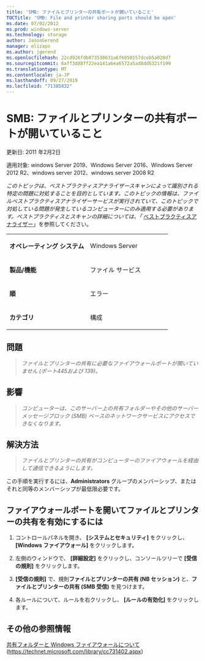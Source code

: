 ```yaml
---
title: 'SMB: ファイルとプリンターの共有ポートが開いていること'
TOCTitle: 'SMB: File and printer sharing ports should be open'
ms.date: 07/02/2012
ms.prod: windows-server
ms.technology: storage
author: JasonGerend
manager: elizapo
ms.author: jgerend
ms.openlocfilehash: 22cd926fdb873538631a6f6850157dceb5a020d7
ms.sourcegitcommit: 6aff3d88ff22ea141a6ea6572a5ad8dd6321f199
ms.translationtype: MT
ms.contentlocale: ja-JP
ms.lasthandoff: 09/27/2019
ms.locfileid: "71385832"
---
```

# <a name="smb-file-and-printer-sharing-ports-should-be-open"></a>SMB: ファイルとプリンターの共有ポートが開いていること


更新日: 2011 年2月2日

適用対象: windows Server 2019、Windows Server 2016、Windows Server 2012 R2、windows server 2012、windows server 2008 R2

*このトピックは、ベストプラクティスアナライザースキャンによって識別される特定の問題に対処することを目的としています。このトピックの情報は、ファイルベストプラクティスアナライザーサービスが実行されていて、このトピックで対処している問題が発生しているコンピューターにのみ適用する必要があります。ベストプラクティスとスキャンの詳細については、「* [ベストプラクティスアナライザー](http://go.microsoft.com/fwlink/?linkid=122786%0d%0a)」を参照してください。


<table>
<colgroup>
<col style="width: 50%" />
<col style="width: 50%" />
</colgroup>
<tbody>
<tr class="odd">
<td><p><strong>オペレーティング システム</strong></p></td>
<td><p>Windows Server</p></td>
</tr>
<tr class="even">
<td><p><strong>製品/機能</strong></p></td>
<td><p>ファイル サービス</p></td>
</tr>
<tr class="odd">
<td><p><strong>順</strong></p></td>
<td><p>エラー</p></td>
</tr>
<tr class="even">
<td><p><strong>カテゴリ</strong></p></td>
<td><p>構成</p></td>
</tr>
</tbody>
</table>

## <a name="issue"></a>問題

> *ファイルとプリンターの共有に必要なファイアウォールポートが開いていません (ポート445および 139)。*

## <a name="impact"></a>影響

> *コンピューターは、このサーバー上の共有フォルダーやその他のサーバーメッセージブロック (SMB) ベースのネットワークサービスにアクセスできなくなります。*

## <a name="resolution"></a>解決方法

> *ファイルとプリンターの共有がコンピューターのファイアウォールを経由して通信できるようにします。*

この手順を実行するには、**Administrators** グループのメンバーシップ、またはそれと同等のメンバーシップが最低限必要です。

## <a name="to-open-the-firewall-ports-to-enable-file-and-printer-sharing"></a>ファイアウォールポートを開いてファイルとプリンターの共有を有効にするには

1.  コントロールパネルを開き、 **[システムとセキュリティ]** をクリックし、 **[Windows ファイアウォール]** をクリックします。

2.  左側のウィンドウで、 **[詳細設定]** をクリックし、コンソールツリーで **[受信の規則]** をクリックします。

3.  **[受信の規則]** で、規則**ファイルとプリンターの共有 (NB セッション)** と、**ファイルとプリンターの共有 (SMB 受信)** を見つけます。

4.  各ルールについて、ルールを右クリックし、 **[ルールの有効化]** をクリックします。

## <a name="additional-references"></a>その他の参照情報

[共有フォルダーと Windows ファイアウォールについて](https://technet.microsoft.com/library/cc731402.aspx)(https://technet.microsoft.com/library/cc731402.aspx)

